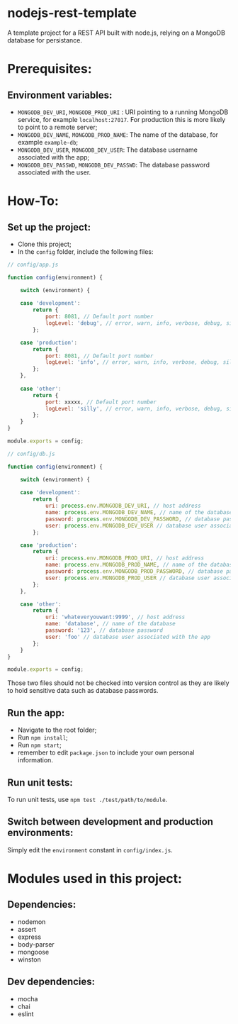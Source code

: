 # nodejs-rest-template
A template project for a REST API built with node.js, relying on a MongoDB database for persistance.

# Prerequisites:  

## Environment variables:
* `MONGODB_DEV_URI`, `MONGODB_PROD_URI` : URI pointing to a running MongoDB service, for example `localhost:27017`. For production this is more likely to point to a remote server;
* `MONGODB_DEV_NAME`, `MONGODB_PROD_NAME`: The name of the database, for example `example-db`;
* `MONGODB_DEV_USER`, `MONGODB_DEV_USER`: The database username associated with the app;
* `MONGODB_DEV_PASSWD`, `MONGODB_DEV_PASSWD`: The database password associated with the user.

# How-To:

## Set up the project:
* Clone this project;
* In the `config` folder, include the following files:

```javascript
// config/app.js

function config(environment) {

    switch (environment) {
        
    case 'development':
        return {
            port: 8081, // Default port number
            logLevel: 'debug', // error, warn, info, verbose, debug, silly
        };

    case 'production':
        return {
            port: 8081, // Default port number
            logLevel: 'info', // error, warn, info, verbose, debug, silly
        };
    },
    
    case 'other':
        return {
            port: xxxxx, // Default port number
            logLevel: 'silly', // error, warn, info, verbose, debug, silly
        };
    }
}

module.exports = config;

```

```javascript
// config/db.js

function config(environment) {

    switch (environment) {
        
    case 'development':
        return {
            uri: process.env.MONGODB_DEV_URI, // host address
            name: process.env.MONGODB_DEV_NAME, // name of the database
            password: process.env.MONGODB_DEV_PASSWORD, // database password
            user: process.env.MONGODB_DEV_USER // database user associated with the app
        };

    case 'production':
        return {
            uri: process.env.MONGODB_PROD_URI, // host address
            name: process.env.MONGODB_PROD_NAME, // name of the database
            password: process.env.MONGODB_PROD_PASSWORD, // database password
            user: process.env.MONGODB_PROD_USER // database user associated with the app
        };
    },

    case 'other':
        return {
            uri: 'whateveryouwant:9999', // host address
            name: 'database', // name of the database
            password: '123', // database password
            user: 'foo' // database user associated with the app
        };
    }
}

module.exports = config;

```

Those two files should not be checked into version control as they are likely to hold sensitive data such as database passwords.

## Run the app:
* Navigate to the root folder;
* Run `npm install`;
* Run `npm start`;
* remember to edit `package.json` to include your own personal information.

## Run unit tests:
To run unit tests, use `npm test ./test/path/to/module`.

## Switch between development and production environments:
Simply edit the `environment` constant in `config/index.js`.

# Modules used in this project:
## Dependencies:
* nodemon
* assert
* express
* body-parser
* mongoose
* winston

## Dev dependencies:
* mocha
* chai
* eslint